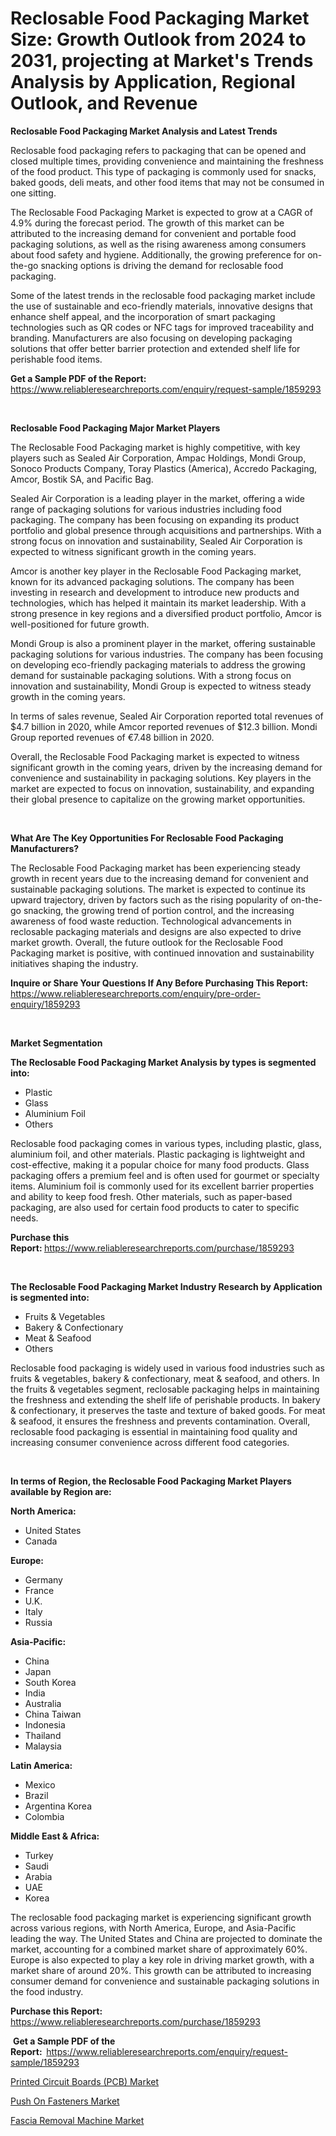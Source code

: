 <p><h1>Reclosable Food Packaging Market Size: Growth Outlook from 2024 to 2031, projecting at Market's Trends Analysis by Application, Regional Outlook, and Revenue</h1></p><p><strong>Reclosable Food Packaging Market Analysis and Latest Trends</strong></p>
<p><p>Reclosable food packaging refers to packaging that can be opened and closed multiple times, providing convenience and maintaining the freshness of the food product. This type of packaging is commonly used for snacks, baked goods, deli meats, and other food items that may not be consumed in one sitting.</p><p>The Reclosable Food Packaging Market is expected to grow at a CAGR of 4.9% during the forecast period. The growth of this market can be attributed to the increasing demand for convenient and portable food packaging solutions, as well as the rising awareness among consumers about food safety and hygiene. Additionally, the growing preference for on-the-go snacking options is driving the demand for reclosable food packaging.</p><p>Some of the latest trends in the reclosable food packaging market include the use of sustainable and eco-friendly materials, innovative designs that enhance shelf appeal, and the incorporation of smart packaging technologies such as QR codes or NFC tags for improved traceability and branding. Manufacturers are also focusing on developing packaging solutions that offer better barrier protection and extended shelf life for perishable food items.</p></p>
<p><strong>Get a Sample PDF of the Report:&nbsp;</strong> <a href="https://www.reliableresearchreports.com/enquiry/request-sample/1859293">https://www.reliableresearchreports.com/enquiry/request-sample/1859293</a></p>
<p>&nbsp;</p>
<p><strong>Reclosable Food Packaging Major Market Players</strong></p>
<p><p>The Reclosable Food Packaging market is highly competitive, with key players such as Sealed Air Corporation, Ampac Holdings, Mondi Group, Sonoco Products Company, Toray Plastics (America), Accredo Packaging, Amcor, Bostik SA, and Pacific Bag. </p><p>Sealed Air Corporation is a leading player in the market, offering a wide range of packaging solutions for various industries including food packaging. The company has been focusing on expanding its product portfolio and global presence through acquisitions and partnerships. With a strong focus on innovation and sustainability, Sealed Air Corporation is expected to witness significant growth in the coming years.</p><p>Amcor is another key player in the Reclosable Food Packaging market, known for its advanced packaging solutions. The company has been investing in research and development to introduce new products and technologies, which has helped it maintain its market leadership. With a strong presence in key regions and a diversified product portfolio, Amcor is well-positioned for future growth.</p><p>Mondi Group is also a prominent player in the market, offering sustainable packaging solutions for various industries. The company has been focusing on developing eco-friendly packaging materials to address the growing demand for sustainable packaging solutions. With a strong focus on innovation and sustainability, Mondi Group is expected to witness steady growth in the coming years.</p><p>In terms of sales revenue, Sealed Air Corporation reported total revenues of $4.7 billion in 2020, while Amcor reported revenues of $12.3 billion. Mondi Group reported revenues of €7.48 billion in 2020. </p><p>Overall, the Reclosable Food Packaging market is expected to witness significant growth in the coming years, driven by the increasing demand for convenience and sustainability in packaging solutions. Key players in the market are expected to focus on innovation, sustainability, and expanding their global presence to capitalize on the growing market opportunities.</p></p>
<p>&nbsp;</p>
<p><strong>What Are The Key Opportunities For Reclosable Food Packaging Manufacturers?</strong></p>
<p><p>The Reclosable Food Packaging market has been experiencing steady growth in recent years due to the increasing demand for convenient and sustainable packaging solutions. The market is expected to continue its upward trajectory, driven by factors such as the rising popularity of on-the-go snacking, the growing trend of portion control, and the increasing awareness of food waste reduction. Technological advancements in reclosable packaging materials and designs are also expected to drive market growth. Overall, the future outlook for the Reclosable Food Packaging market is positive, with continued innovation and sustainability initiatives shaping the industry.</p></p>
<p><strong>Inquire or Share Your Questions If Any Before Purchasing This Report:</strong> <a href="https://www.reliableresearchreports.com/enquiry/pre-order-enquiry/1859293">https://www.reliableresearchreports.com/enquiry/pre-order-enquiry/1859293</a></p>
<p>&nbsp;</p>
<p><strong>Market Segmentation</strong></p>
<p><strong>The Reclosable Food Packaging Market Analysis by types is segmented into:</strong></p>
<p><ul><li>Plastic</li><li>Glass</li><li>Aluminium Foil</li><li>Others</li></ul></p>
<p><p>Reclosable food packaging comes in various types, including plastic, glass, aluminium foil, and other materials. Plastic packaging is lightweight and cost-effective, making it a popular choice for many food products. Glass packaging offers a premium feel and is often used for gourmet or specialty items. Aluminium foil is commonly used for its excellent barrier properties and ability to keep food fresh. Other materials, such as paper-based packaging, are also used for certain food products to cater to specific needs.</p></p>
<p><strong>Purchase this Report:&nbsp;</strong><a href="https://www.reliableresearchreports.com/purchase/1859293">https://www.reliableresearchreports.com/purchase/1859293</a></p>
<p>&nbsp;</p>
<p><strong>The Reclosable Food Packaging Market Industry Research by Application is segmented into:</strong></p>
<p><ul><li>Fruits & Vegetables</li><li>Bakery & Confectionary</li><li>Meat & Seafood</li><li>Others</li></ul></p>
<p><p>Reclosable food packaging is widely used in various food industries such as fruits & vegetables, bakery & confectionary, meat & seafood, and others. In the fruits & vegetables segment, reclosable packaging helps in maintaining the freshness and extending the shelf life of perishable products. In bakery & confectionary, it preserves the taste and texture of baked goods. For meat & seafood, it ensures the freshness and prevents contamination. Overall, reclosable food packaging is essential in maintaining food quality and increasing consumer convenience across different food categories.</p></p>
<p>&nbsp;</p>
<p><strong>In terms of Region, the Reclosable Food Packaging Market Players available by Region are:</strong></p>
<p>
    <p> <strong> North America: </strong>
        <ul>
            <li>United States</li>
            <li>Canada</li>
        </ul>
        </p> 
    <p> <strong> Europe: </strong>
        <ul>
            <li>Germany</li>
            <li>France</li>
            <li>U.K.</li>
            <li>Italy</li>
            <li>Russia</li>
        </ul>
        </p> 
    <p> <strong> Asia-Pacific: </strong>
        <ul>
            <li>China</li>
            <li>Japan</li>
            <li>South Korea</li>
            <li>India</li>
            <li>Australia</li>
            <li>China Taiwan</li>
            <li>Indonesia</li>
            <li>Thailand</li>
            <li>Malaysia</li>
        </ul>
        </p> 
    <p> <strong> Latin America: </strong>
        <ul>
            <li>Mexico</li>
            <li>Brazil</li>
            <li>Argentina Korea</li>
            <li>Colombia</li>
        </ul>
        </p> 
    <p> <strong> Middle East & Africa: </strong>
        <ul>
            <li>Turkey</li>
            <li>Saudi</li>
            <li>Arabia</li>
            <li>UAE</li>
            <li>Korea</li>
        </ul>
    </p>
    </p>
<p><p>The reclosable food packaging market is experiencing significant growth across various regions, with North America, Europe, and Asia-Pacific leading the way. The United States and China are projected to dominate the market, accounting for a combined market share of approximately 60%. Europe is also expected to play a key role in driving market growth, with a market share of around 20%. This growth can be attributed to increasing consumer demand for convenience and sustainable packaging solutions in the food industry.</p></p>
<p><strong>Purchase this Report: </strong><a href="https://www.reliableresearchreports.com/purchase/1859293">https://www.reliableresearchreports.com/purchase/1859293</a></p>
<p>&nbsp;<strong>Get a Sample PDF of the Report:&nbsp;&nbsp;</strong><a href="https://www.reliableresearchreports.com/enquiry/request-sample/1859293">https://www.reliableresearchreports.com/enquiry/request-sample/1859293</a></p>
<p><strong></strong></p>
<p><p><a href="https://view.publitas.com/reportprime-1/global-printed-circuit-boards-pcb-market-size-and-market-trends-insights-and-projections-from-2023-to-2030/">Printed Circuit Boards (PCB) Market</a></p><p><a href="https://view.publitas.com/reportprime-1/push-on-fasteners-market-provides-a-comprehensive-analysis-including-a-macro-overview-of-the-market-as-well-as-micro-details-such-as-market-size-and-competitive-landscape/">Push On Fasteners Market</a></p><p><a href="https://view.publitas.com/reportprime-1/fascia-removal-machine-market-size-market-share-and-global-market-analysis-report-2023-2030/">Fascia Removal Machine Market</a></p></p>